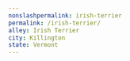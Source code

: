 ```yaml
---
﻿nonslashpermalink: irish-terrier
permalink: /irish-terrier/
alley: Irish Terrier
city: Killington
state: Vermont
---
```

